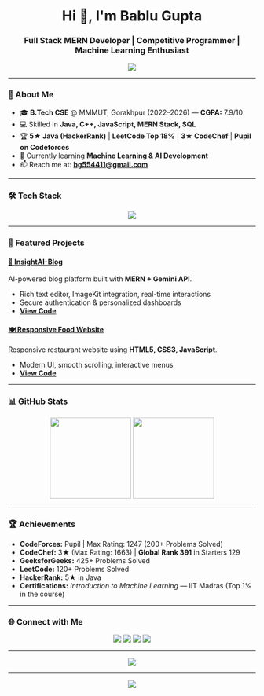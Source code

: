 <h1 align="center">Hi 👋, I'm Bablu Gupta</h1>
<h3 align="center">Full Stack MERN Developer | Competitive Programmer | Machine Learning Enthusiast</h3>

<p align="center">
  <img src="https://readme-typing-svg.herokuapp.com?size=22&duration=3000&color=00F7FF&center=true&vCenter=true&lines=Full+Stack+MERN+Developer;Competitive+Programmer;Machine+Learning+Learner;Always+Exploring+New+Tech" />
</p>

---

### 🚀 About Me
- 🎓 **B.Tech CSE** @ MMMUT, Gorakhpur (2022–2026) — **CGPA:** 7.9/10  
- 💻 Skilled in **Java, C++, JavaScript, MERN Stack, SQL**  
- 🏆 **5★ Java (HackerRank)** | **LeetCode Top 18%** | **3★ CodeChef** | **Pupil on Codeforces**  
- 🌱 Currently learning **Machine Learning & AI Development**  
- 📫 Reach me at: **bg554411@gmail.com**  

---

### 🛠 Tech Stack
<p align="center">
  <img src="https://skillicons.dev/icons?i=java,cpp,js,html,css,react,nodejs,express,mongodb,bootstrap,git,github,python" />
</p>

---

### 📌 Featured Projects
#### [📝 InsightAI-Blog](https://insight-ai-blog.vercel.app/)  
AI-powered blog platform built with **MERN + Gemini API**.  
- Rich text editor, ImageKit integration, real-time interactions  
- Secure authentication & personalized dashboards  
- **[View Code](https://github.com/BabluGupta123/InsightAI-Blog)**  

#### [🍽 Responsive Food Website](https://restraunt123.netlify.app/)  
Responsive restaurant website using **HTML5, CSS3, JavaScript**.  
- Modern UI, smooth scrolling, interactive menus  
- **[View Code](https://github.com/BabluGupta123/Restaurant_Website)**  

---

### 📊 GitHub Stats
<p align="center">
  <img src="https://github-readme-stats.vercel.app/api?username=BabluGupta123&show_icons=true&theme=tokyonight" height="165"/>
  <img src="https://github-readme-streak-stats.herokuapp.com/?user=BabluGupta123&theme=tokyonight" height="165"/>
</p>

---

### 🏆 Achievements
- **CodeForces:** Pupil | Max Rating: 1247 (200+ Problems Solved)  
- **CodeChef:** 3★ (Max Rating: 1663) | **Global Rank 391** in Starters 129  
- **GeeksforGeeks:** 425+ Problems Solved  
- **LeetCode:** 120+ Problems Solved  
- **HackerRank:** 5★ in Java  
- **Certifications:** *Introduction to Machine Learning* — IIT Madras (Top 1% in the course)  

---

### 🌐 Connect with Me
<p align="center">
  <a href="https://linkedin.com/in/bablu-gupta-1aaa2a257"><img src="https://img.shields.io/badge/-LinkedIn-0077B5?logo=Linkedin&logoColor=white"></a>
  <a href="https://github.com/BabluGupta123"><img src="https://img.shields.io/badge/-GitHub-181717?logo=GitHub&logoColor=white"></a>
  <a href="https://leetcode.com/u/bablu_gupta_/"><img src="https://img.shields.io/badge/-LeetCode-black?logo=LeetCode&logoColor=FFA116"></a>
  <a href="mailto:bg554411@gmail.com"><img src="https://img.shields.io/badge/-Email-D14836?logo=Gmail&logoColor=white"></a>
</p>

---

<p align="center">
  <img src="https://github-profile-trophy.vercel.app/?username=BabluGupta123&theme=dracula&no-frame=true&row=1&column=6" />
</p>

---

<p align="center">
  <img src="https://github.com/BabluGupta123/BabluGupta123/blob/output/github-contribution-grid-snake.svg" />
</p>
